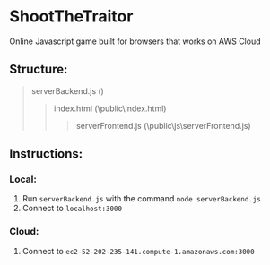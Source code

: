 # ShootTheTraitor

Online Javascript game built for browsers that works on AWS Cloud

## Structure:
>serverBackend.js  (\)
>>index.html (\public\index.html)
>>>serverFrontend.js (\public\js\serverFrontend.js)

## Instructions:
### Local:
1. Run `serverBackend.js` with the command `node serverBackend.js`
2. Connect to ``localhost:3000``

### Cloud:
1. Connect to `ec2-52-202-235-141.compute-1.amazonaws.com:3000`


